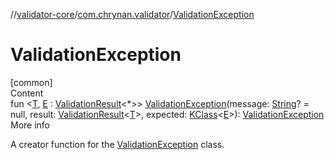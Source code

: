 //[validator-core](../../index.md)/[com.chrynan.validator](index.md)/[ValidationException](-validation-exception.md)



# ValidationException  
[common]  
Content  
fun <[T](-validation-exception.md), [E](-validation-exception.md) : [ValidationResult](-validation-result/index.md)<*>> [ValidationException](-validation-exception.md)(message: [String](https://kotlinlang.org/api/latest/jvm/stdlib/kotlin/-string/index.html)? = null, result: [ValidationResult](-validation-result/index.md)<[T](-validation-exception.md)>, expected: [KClass](https://kotlinlang.org/api/latest/jvm/stdlib/kotlin.reflect/-k-class/index.html)<[E](-validation-exception.md)>): [ValidationException](-validation-exception/index.md)  
More info  


A creator function for the [ValidationException](-validation-exception/index.md) class.

  



